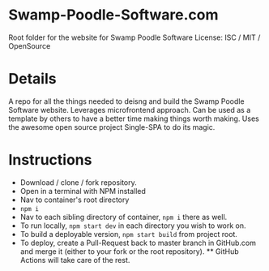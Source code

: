 # Swamp-Poodle-Software.com
Root folder for the website for Swamp Poodle Software
License: ISC / MIT / OpenSource

# Details
A repo for all the things needed to deisng and build the Swamp Poodle Software website. Leverages microfrontend approach. Can be used as a template by others to have a better time making things worth making.
Uses the awesome open source project Single-SPA to do its magic.

# Instructions
* Download / clone / fork repository.
* Open in a terminal with NPM installed
* Nav to container's root directory
* `npm i`
* Nav to each sibling directory of container, `npm i` there as well.
* To run locally, `npm start dev` in each directory you wish to work on.
* To build a deployable version, `npm start build` from project root.
* To deploy, create a Pull-Request back to master branch in GitHub.com and merge it (either to your fork or the root repository).
** GitHub Actions will take care of the rest.
